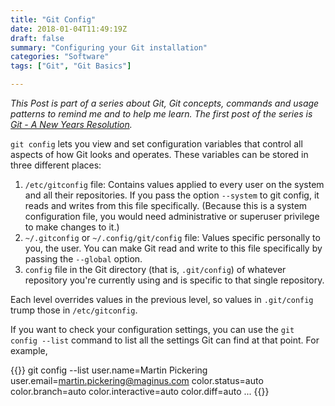 ```yaml
---
title: "Git Config"
date: 2018-01-04T11:49:19Z
draft: false
summary: "Configuring your Git installation"
categories: "Software"
tags: ["Git", "Git Basics"]

---
```

*This Post is part of a series about Git, Git concepts, commands and usage patterns 
to remind me and to help me learn. The first post of the series is [Git - A New Years Resolution](../introduction).*

`git config` lets you view and set configuration variables that control all aspects of 
how Git looks and operates. These variables can be stored in three different places:

1.	`/etc/gitconfig` file: Contains values applied to every user on the system and all 
    their repositories. If you pass the option `--system` to git config, it reads and 
    writes from this file specifically. (Because this is a system configuration file, you 
    would need administrative or superuser privilege to make changes to it.)
2.	`~/.gitconfig` or `~/.config/git/config` file: Values specific personally to 
  you, the user. You can make Git read and write to this file specifically by passing the `--global` option.
3.	`config` file in the Git directory (that is, `.git/config`) of whatever 
  repository you're currently using and is specific to that single repository.

Each level overrides values in the previous level, so values in `.git/config` 
trump those in `/etc/gitconfig`.

If you want to check your configuration settings, you can use the `git config --list` command 
to list all the settings Git can find at that point. For example,

{{<highlight bash>}}
git config --list
user.name=Martin Pickering
user.email=martin.pickering@maginus.com
color.status=auto
color.branch=auto
color.interactive=auto
color.diff=auto
...
{{</highlight>}}
  

